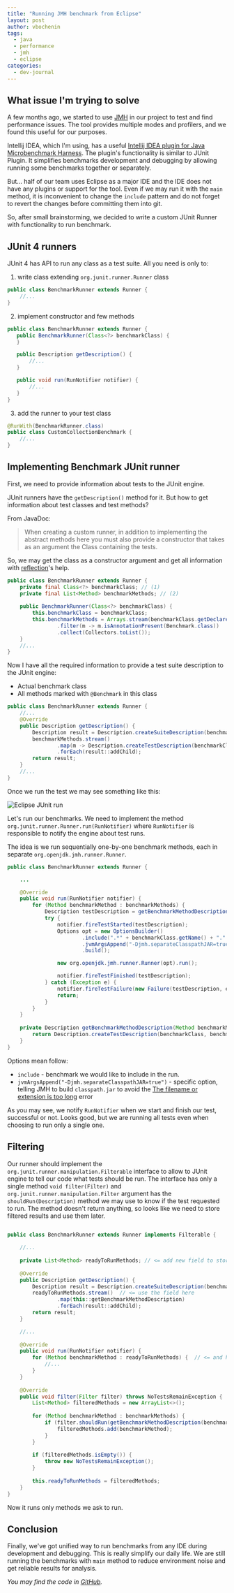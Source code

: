 ```yaml
---
title: "Running JMH benchmark from Eclipse"
layout: post
author: vbochenin
tags:
  - java
  - performance
  - jmh
  - eclipse
categories:
  - dev-journal
---
```

## What issue I'm trying to solve

A few months ago, we started to use [JMH](https://github.com/openjdk/jmh) in our project to test and find performance issues. 
The tool provides multiple modes and profilers, and we found this useful for our purposes. 

Intellij IDEA, which I'm using, has a useful [Intellij IDEA plugin for Java Microbenchmark Harness](https://github.com/artyushov/idea-jmh-plugin). The plugin's functionality is similar to JUnit Plugin. It simplifies benchmarks development and debugging by allowing running some benchmarks together or separately.

But... half of our team uses Eclipse as a major IDE and the IDE does not have any plugins or support for the tool.
Even if we may run it with the `main` method, it is inconvenient to change the `include` pattern and do not forget to revert the changes before committing them into git.

So, after small brainstorming, we decided to write a custom JUnit Runner with functionality to run benchmark.

## JUnit 4 runners 

JUnit 4 has API to run any class as a test suite. 
All you need is only to:
1. write class extending `org.junit.runner.Runner` class
``` java
public class BenchmarkRunner extends Runner {
	//...
}
```
2. implement constructor and few methods
``` java
public class BenchmarkRunner extends Runner {
   public BenchmarkRunner(Class<?> benchmarkClass) {
   }

   public Description getDescription() {
	   //...
   }  

   public void run(RunNotifier notifier) {
	   //...
   }
}
```
3. add the runner to your test class
``` java
@RunWith(BenchmarkRunner.class)  
public class CustomCollectionBenchmark {
	//...
}  
```

## Implementing Benchmark JUnit runner

First, we need to provide information about tests to the JUnit engine.

JUnit runners have the `getDescription()` method for it. But how to get information about test classes and test methods? 

From JavaDoc: 
> When creating a custom runner, in addition to implementing the abstract methods here you must also provide a constructor that takes as an argument the Class containing the tests.

So, we may get the class as a constructor argument and get all information with [reflection](https://www.oracle.com/technical-resources/articles/java/javareflection.html#:~:text=Reflection%20is%20a%20feature%20in,its%20members%20and%20display%20them.)'s help.

``` java
public class BenchmarkRunner extends Runner {
	private final Class<?> benchmarkClass; // (1)  
	private final List<Method> benchmarkMethods; // (2) 
	  
	public BenchmarkRunner(Class<?> benchmarkClass) {  
	    this.benchmarkClass = benchmarkClass;  
	    this.benchmarkMethods = Arrays.stream(benchmarkClass.getDeclaredMethods())  
	            .filter(m -> m.isAnnotationPresent(Benchmark.class))  
	            .collect(Collectors.toList());  
	}
	//...
}
```
Now I have all the required information to provide a test suite description to the JUnit engine:
- Actual benchmark class
- All methods marked with `@Benchmark` in this class

``` java
public class BenchmarkRunner extends Runner {  
	//... 
    @Override  
    public Description getDescription() {  
        Description result = Description.createSuiteDescription(benchmarkClass);  
        benchmarkMethods.stream()  
                .map(m -> Description.createTestDescription(benchmarkClass, m.getName()))  
                .forEach(result::addChild);  
        return result;  
    }  
	//...
}
```

Once we run the test we may see something like this:

![Eclipse JUnit run](/assets/img/posts/2022-11-22-jmh-from-eclipse/eclips-junit-view.png)

Let's run our benchmarks. 
We need to implement the method `org.junit.runner.Runner.run(RunNotifier)` where `RunNotifier` is responsible to notify the engine about test runs.

The idea is we run sequentially one-by-one benchmark methods, each in separate `org.openjdk.jmh.runner.Runner`.

``` java
public class BenchmarkRunner extends Runner {

	...

    @Override
    public void run(RunNotifier notifier) {
        for (Method benchmarkMethod : benchmarkMethods) {
            Description testDescription = getBenchmarkMethodDescription(benchmarkMethod);
            try {
            	notifier.fireTestStarted(testDescription);
                Options opt = new OptionsBuilder()
                        .include(".*" + benchmarkClass.getName() + "." + benchmarkMethod.getName() + ".*")
                        .jvmArgsAppend("-Djmh.separateClasspathJAR=true")
                        .build();

                new org.openjdk.jmh.runner.Runner(opt).run();

                notifier.fireTestFinished(testDescription);
            } catch (Exception e) {
                notifier.fireTestFailure(new Failure(testDescription, e));
                return;
            }
        }
    }
    
    private Description getBenchmarkMethodDescription(Method benchmarkMethod) {
        return Description.createTestDescription(benchmarkClass, benchmarkMethod.getName());
    }
}
```

Options mean follow:
- `include` - benchmark we would like to include in the run.
- `jvmArgsAppend("-Djmh.separateClasspathJAR=true")` - specific option, telling JMH to build `classpath.jar` to avoid the  [The filename or extension is too long](https://stackoverflow.com/questions/65340027/jmh-1-27-fails-to-work-with-long-arguments-list-in-jvm) error

As you may see, we notify `RunNotifier` when we start and finish our test, successful or not.
Looks good, but we are running all tests even when choosing to run only a single one.

## Filtering

Our runner should implement the `org.junit.runner.manipulation.Filterable` interface to allow to JUnit engine to tell our code what tests should be run.
The interface has only a single method `void filter(Filter)` and `org.junit.runner.manipulation.Filter` argument has the `shouldRun(Description)` method we may use to know if the test requested to run.
The method doesn't return anything, so looks like we need to store filtered results and use them later.
``` java
  
public class BenchmarkRunner extends Runner implements Filterable {

	//...
  
    private List<Method> readyToRunMethods; // <= add new field to store filter result  
  
    @Override  
    public Description getDescription() {  
        Description result = Description.createSuiteDescription(benchmarkClass);  
        readyToRunMethods.stream()  // <= use the field here
                .map(this::getBenchmarkMethodDescription)  
                .forEach(result::addChild);  
        return result;  
    }  

	//...
	
    @Override  
    public void run(RunNotifier notifier) {  
        for (Method benchmarkMethod : readyToRunMethods) {  // <= and here
            //...  
        }  
    }  
  
    @Override  
    public void filter(Filter filter) throws NoTestsRemainException {  
        List<Method> filteredMethods = new ArrayList<>();  
  
        for (Method benchmarkMethod : benchmarkMethods) {  
            if (filter.shouldRun(getBenchmarkMethodDescription(benchmarkMethod))) {  
                filteredMethods.add(benchmarkMethod);  
            }  
        }  
  
        if (filteredMethods.isEmpty()) {  
            throw new NoTestsRemainException();  
        }  
  
        this.readyToRunMethods = filteredMethods;  
    }  
}
```


Now it runs only methods we ask to run.

## Conclusion

Finally, we've got unified way to run benchmarks from any IDE during development and debugging. This is really simplify our daily life.
We are still running the benchmarks  with `main` method to reduce environment noise and get reliable results for analysis.

_You may find the code in [GitHub](https://github.com/vbochenin/code.vbochenin.github.io/tree/main/benchmark-runner)._ 

